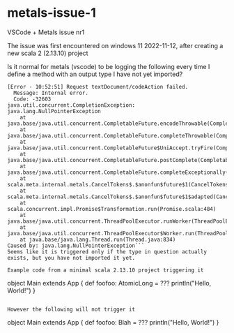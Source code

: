 # metals-issue-1
VSCode + Metals issue nr1

The issue was first encountered on windows 11 2022-11-12, after creating a new scala 2 (2.13.10) project

Is it normal for metals (vscode) to be logging the following every time I define a method with an output type I have not yet imported?
```
[Error - 10:52:51] Request textDocument/codeAction failed.
  Message: Internal error.
  Code: -32603 
java.util.concurrent.CompletionException: java.lang.NullPointerException
    at java.base/java.util.concurrent.CompletableFuture.encodeThrowable(CompletableFuture.java:331)
    at java.base/java.util.concurrent.CompletableFuture.completeThrowable(CompletableFuture.java:346)
    at java.base/java.util.concurrent.CompletableFuture$UniAccept.tryFire(CompletableFuture.java:704)
    at java.base/java.util.concurrent.CompletableFuture.postComplete(CompletableFuture.java:506)
    at java.base/java.util.concurrent.CompletableFuture.completeExceptionally(CompletableFuture.java:2088)
    at scala.meta.internal.metals.CancelTokens$.$anonfun$future$1(CancelTokens.scala:40)
    at scala.meta.internal.metals.CancelTokens$.$anonfun$future$1$adapted(CancelTokens.scala:38)
    at scala.concurrent.impl.Promise$Transformation.run(Promise.scala:484)
    at java.base/java.util.concurrent.ThreadPoolExecutor.runWorker(ThreadPoolExecutor.java:1128)
    at java.base/java.util.concurrent.ThreadPoolExecutor$Worker.run(ThreadPoolExecutor.java:628)
    at java.base/java.lang.Thread.run(Thread.java:834)
Caused by: java.lang.NullPointerException```
Seems like it is triggered only if the type in question actually exists, but you have not imported it yet.

Example code from a minimal scala 2.13.10 project triggering it

```
object Main extends App {
  def foofoo: AtomicLong = ???
  println("Hello, World!")
}
```

However the following will not trigger it

```
object Main extends App {
  def foofoo: Blah = ???
  println("Hello, World!")
}
```
